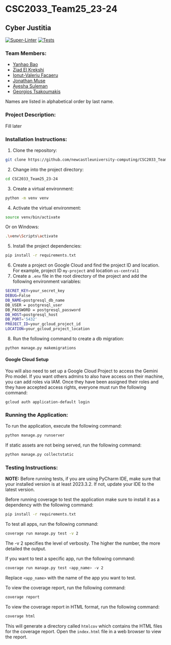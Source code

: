 # CSC2033_Team25_23-24

## Cyber Justitia
[![Super-Linter](https://github.com/newcastleuniversity-computing/CSC2033_Team25_23-24/actions/workflows/linter.yml/badge.svg)](https://github.com/marketplace/actions/super-linter)
[![Tests](https://github.com/newcastleuniversity-computing/CSC2033_Team25_23-24/actions/workflows/test.yml/badge.svg)](https://github.com/newcastleuniversity-computing/CSC2033_Team25_23-24/blob/george/.github/workflows/test.yml)

### Team Members:
- [Yanhao Bao](https://github.com/YanhaoBao)
- [Ziad El Krekshi](https://github.com/neuziad)
- [Ionut-Valeriu Facaeru](https://github.com/IanFacaeru)
- [Jonathan Muse](https://github.com/Musey21)
- [Ayesha Suleman](https://github.com/xayeshasulx)
- [Georgios Tsakoumakis](https://github.com/gtsakoumakis2004)

Names are listed in alphabetical order by last name.

### Project Description:
Fill later

### Installation Instructions:
1. Clone the repository:
```bash
git clone https://github.com/newcastleuniversity-computing/CSC2033_Team25_23-24.git
```
2. Change into the project directory:
```bash
cd CSC2033_Team25_23-24
```
3. Create a virtual environment:
```bash
python -m venv venv
```
4. Activate the virtual environment:
```bash
source venv/bin/activate
```
Or on Windows:
```bash
.\venv\Scripts\activate
```
5. Install the project dependencies:
```bash
pip install -r requirements.txt
```
6. Create a project on Google Cloud and find the project ID and location. For example, project ID `my-project` and location `us-central1`
7. Create a `.env` file in the root directory of the project and add the following environment variables:
```bash
SECRET_KEY=your_secret_key
DEBUG=False
DB_NAME=postgresql_db_name
DB_USER = postgresql_user
DB_PASSWORD = postgresql_password
DB_HOST=postgresql_host
DB_PORT='5432'
PROJECT_ID=your_gcloud_project_id
LOCATION=your_gcloud_project_location
```
8. Run the following command to create a db migration:
```bash
python manage.py makemigrations
```

#### Google Cloud Setup
You will also need to set up a Google Cloud Project to access the Gemini Pro model. If you want others admins to also have access on their machine, you can 
add roles via IAM. Once they have been assigned their roles and they have accepted access rights, everyone must run the following command:
```
gcloud auth application-default login
```

### Running the Application:
To run the application, execute the following command:
```bash
python manage.py runserver
```
If static assets are not being served, run the following command:
```bash
python manage.py collectstatic
```


### Testing Instructions:
**NOTE:** Before running tests, if you are using PyCharm IDE, make sure that your installed version is at least 2023.3.2. If not, update your IDE to the latest version.

Before running coverage to test the application make sure to install it as a dependency with the following command:
```bash
pip install -r requirements.txt
```
To test all apps, run the following command:
```bash
coverage run manage.py test -v 2
```
The -v 2 specifies the level of verbosity. The higher the number, the more detailed the output.

If you want to test a specific app, run the following command:
```bash
coverage run manage.py test <app_name> -v 2
```
Replace `<app_name>` with the name of the app you want to test.

To view the coverage report, run the following command:
```bash
coverage report
```

To view the coverage report in HTML format, run the following command:
```bash
coverage html
```
This will generate a directory called `htmlcov` which contains the HTML files for the coverage report. Open the `index.html` file in a web browser to view the report.
